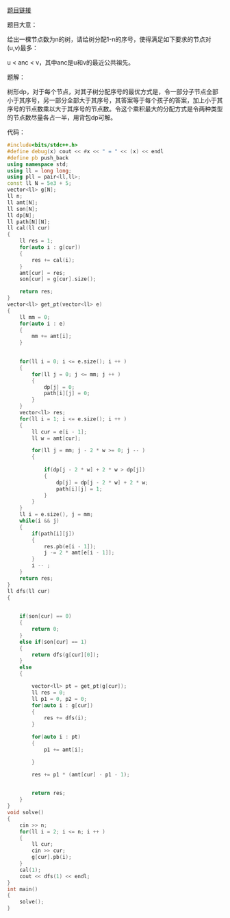 [题目链接](https://codeforces.com/contest/1856/problem/E1)

题目大意：

给出一棵节点数为n的树，请给树分配1-n的序号，使得满足如下要求的节点对(u,v)最多：

u < anc < v，其中anc是u和v的最近公共祖先。

题解：

树形dp，对于每个节点，对其子树分配序号的最优方式是，令一部分子节点全部小于其序号，另一部分全部大于其序号，其答案等于每个孩子的答案，加上小于其序号的节点数乘以大于其序号的节点数。令这个乘积最大的分配方式是令两种类型的节点数尽量各占一半，用背包dp可解。

代码：

```c++
#include<bits/stdc++.h>
#define debug(x) cout << #x << " = " << (x) << endl
#define pb push_back
using namespace std;
using ll = long long;
using pll = pair<ll,ll>;
const ll N = 5e3 + 5;
vector<ll> g[N];
ll n;
ll amt[N];
ll son[N];
ll dp[N];
ll path[N][N];
ll cal(ll cur)
{
	ll res = 1;
	for(auto i : g[cur])
	{
		res += cal(i);
	}
	amt[cur] = res;
	son[cur] = g[cur].size();

	return res;
}
vector<ll> get_pt(vector<ll> e)
{
	ll mm = 0;
	for(auto i : e)
	{
		mm += amt[i];
	}

	
	for(ll i = 0; i <= e.size(); i ++ )
	{
		for(ll j = 0; j <= mm; j ++ )
		{
			dp[j] = 0;
			path[i][j] = 0;
		}
	}
	vector<ll> res;
	for(ll i = 1; i <= e.size(); i ++ )
	{
		ll cur = e[i - 1];
		ll w = amt[cur];

		for(ll j = mm; j - 2 * w >= 0; j -- )
		{
			
			if(dp[j - 2 * w] + 2 * w > dp[j])
			{
				dp[j] = dp[j - 2 * w] + 2 * w;
				path[i][j] = 1;
			}
		}
	}
	ll i = e.size(), j = mm;
	while(i && j)
	{
		if(path[i][j])
		{
			res.pb(e[i - 1]);
			j -= 2 * amt[e[i - 1]];
		}
		i -- ;
	}
	return res;
}
ll dfs(ll cur)
{

	
	if(son[cur] == 0)
	{
		return 0;
	}
	else if(son[cur] == 1)
	{
		return dfs(g[cur][0]);
	}
	else
	{

		vector<ll> pt = get_pt(g[cur]);
		ll res = 0;
		ll p1 = 0, p2 = 0;
		for(auto i : g[cur])
		{
			res += dfs(i);
		}

		for(auto i : pt)
		{
			p1 += amt[i];

		}

		res += p1 * (amt[cur] - p1 - 1);
		

		return res;
	}
}
void solve()
{
	cin >> n;
	for(ll i = 2; i <= n; i ++ )
	{
		ll cur;
		cin >> cur;
		g[cur].pb(i);
	}
	cal(1);
	cout << dfs(1) << endl;
}
int main()
{
	solve();
}
```


